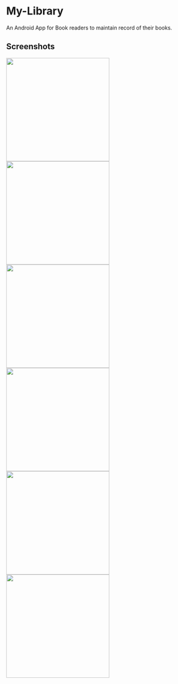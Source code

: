 # My-Library
An Android App for Book readers to maintain record of their books.

## Screenshots
<img src = "https://user-images.githubusercontent.com/55586537/90976494-41fb6300-e55b-11ea-814d-91df67b9d189.png" width = "275">          <img src = "https://user-images.githubusercontent.com/55586537/90976498-43c52680-e55b-11ea-9d74-faec11d9dca5.png" width = "275">          <img src = "https://user-images.githubusercontent.com/55586537/90976499-445dbd00-e55b-11ea-9aa6-72e4efcfe193.png" width = "275">          
<img src = "https://user-images.githubusercontent.com/55586537/90976583-ebdaef80-e55b-11ea-9516-3e9eba67c1f3.png" width = "275">          <img src = "https://user-images.githubusercontent.com/55586537/90976582-ea112c00-e55b-11ea-9976-ebe8e19d942b.png" width = "275">          <img src = "https://user-images.githubusercontent.com/55586537/90976584-ec738600-e55b-11ea-8755-868a21858a79.png" width = "275">                    

